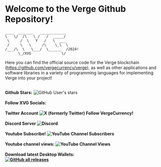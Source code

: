 Welcome to the Verge Github Repository! 
====

```
____  _______   ____________ 
\   \/  /\   \ /   /  _____/ 
 \     /  \   Y   /   \  ___ 
 /     \   \     /\    \_\  \
/___/\  \   \___/  \______  /2024!
      \_/XVG              \/ 
```

Here you can find the official source code for the Verge blockchain (https://github.com/vergecurrency/verge), as well as other applications and software libraries in a variety of programming languages for implementing Verge into your project!<br><br>
<p align="left">
  <b>Github Stars:</b> <img alt="GitHub User's stars" src="https://img.shields.io/github/stars/vergecurrency"><br><br>
  <b>Follow XVG Socials:</b><br><br>
  <b>Twitter Account<b> <img alt="X (formerly Twitter) Follow VergeCurrency!" src="https://img.shields.io/twitter/follow/vergecurrency?logo=twitter&logoColor=teal&labelColor=black&color=black"><br><br>
  <b>Discord Server</b> <img alt="Discord" src="https://img.shields.io/discord/325024453065179137?logo=v&logoColor=teal"><br><br>
  <b>Youtube Subscribe!</b> <img alt="YouTube Channel Subscribers" src="https://img.shields.io/youtube/channel/subscribers/UCv59uw_WhHB2VxbBs0LPeeQ"><br><br>
  <b>Youtube channel views:</b> <img alt="YouTube Channel Views" src="https://img.shields.io/youtube/channel/views/UCv59uw_WhHB2VxbBs0LPeeQ"><br><br>
 Download latest Desktop Wallets:<br>
 <a href="https://github.com/vergecurrency/verge/releases/latest">
 <img alt="GitHub all releases" src="https://img.shields.io/github/downloads/vergecurrency/verge/total?logo=GitHub">
 </a>
</p>
  
